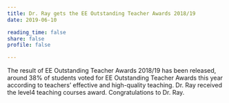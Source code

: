 ```yaml
---
title: Dr. Ray gets the EE Outstanding Teacher Awards 2018/19
date: 2019-06-10

reading_time: false
share: false
profile: false

---
```


<!--more-->
The result of EE Outstanding Teacher Awards 2018/19 has been released, around 38% of students voted for EE Outstanding Teacher Awards this year according to teachers’ effective and high-quality teaching. Dr. Ray received the level4 teaching courses award. Congratulations to Dr. Ray.